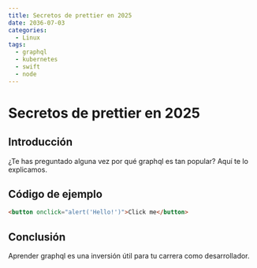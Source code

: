 ```yaml
---
title: Secretos de prettier en 2025
date: 2036-07-03
categories:
  - Linux
tags:
  - graphql
  - kubernetes
  - swift
  - node
---
```


# Secretos de prettier en 2025

## Introducción

¿Te has preguntado alguna vez por qué graphql es tan popular? Aquí te lo explicamos.

## Código de ejemplo

```html
<button onclick="alert('Hello!')">Click me</button>
```

## Conclusión

Aprender graphql es una inversión útil para tu carrera como desarrollador.